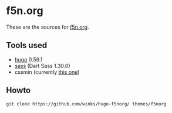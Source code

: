 # f5n.org

These are the sources for [f5n.org](http://f5n.org).


## Tools used

  * [hugo](http://gohugo.io) 0.59.1
  * [sass](http://sass-lang.com) (Dart Sass 1.30.0)
  * cssmin (currently [this one](https://github.com/winks/cssmin-go))

## Howto

```
git clone https://github.com/winks/hugo-f5norg/ themes/f5norg

```
